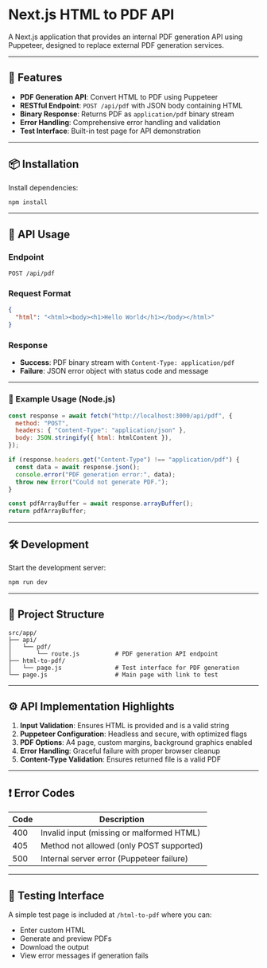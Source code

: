 # Next.js HTML to PDF API

A Next.js application that provides an internal PDF generation API using Puppeteer, designed to replace external PDF generation services.

---

## 🚀 Features

- **PDF Generation API**: Convert HTML to PDF using Puppeteer  
- **RESTful Endpoint**: `POST /api/pdf` with JSON body containing HTML  
- **Binary Response**: Returns PDF as `application/pdf` binary stream  
- **Error Handling**: Comprehensive error handling and validation  
- **Test Interface**: Built-in test page for API demonstration  

---

## 📦 Installation

Install dependencies:

```bash
npm install
```

---

## 📡 API Usage

### Endpoint

```http
POST /api/pdf
```

### Request Format

```json
{
  "html": "<html><body><h1>Hello World</h1></body></html>"
}
```

### Response

- **Success**: PDF binary stream with `Content-Type: application/pdf`
- **Failure**: JSON error object with status code and message

---

### 🧪 Example Usage (Node.js)

```javascript
const response = await fetch("http://localhost:3000/api/pdf", {
  method: "POST",
  headers: { "Content-Type": "application/json" },
  body: JSON.stringify({ html: htmlContent }),
});

if (response.headers.get("Content-Type") !== "application/pdf") {
  const data = await response.json();
  console.error("PDF generation error:", data);
  throw new Error("Could not generate PDF.");
}

const pdfArrayBuffer = await response.arrayBuffer();
return pdfArrayBuffer;
```

---

## 🛠 Development

Start the development server:

```bash
npm run dev
```

---

## 🧱 Project Structure

```
src/app/
├── api/
│   └── pdf/
│       └── route.js          # PDF generation API endpoint
├── html-to-pdf/
│   └── page.js               # Test interface for PDF generation
└── page.js                   # Main page with link to test
```

---

## ⚙️ API Implementation Highlights

1. **Input Validation**: Ensures HTML is provided and is a valid string  
2. **Puppeteer Configuration**: Headless and secure, with optimized flags  
3. **PDF Options**: A4 page, custom margins, background graphics enabled  
4. **Error Handling**: Graceful failure with proper browser cleanup  
5. **Content-Type Validation**: Ensures returned file is a valid PDF  

---

## ❗ Error Codes

| Code | Description                                 |
|------|---------------------------------------------|
| 400  | Invalid input (missing or malformed HTML)   |
| 405  | Method not allowed (only POST supported)    |
| 500  | Internal server error (Puppeteer failure)   |

---

## 🧪 Testing Interface

A simple test page is included at `/html-to-pdf` where you can:

- Enter custom HTML  
- Generate and preview PDFs  
- Download the output  
- View error messages if generation fails  
